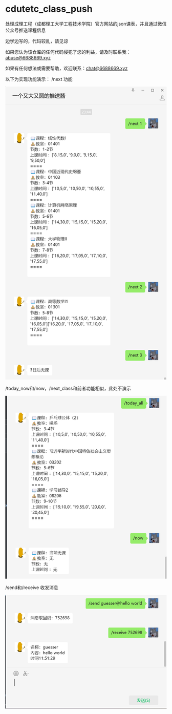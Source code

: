 # cdutetc_class_push
处理成理工程（成都理工大学工程技术学院）官方网站的json课表，并且通过微信公众号推送课程信息

边学边写的，代码较乱，请见谅


如果您认为该仓库的任何代码侵犯了您的利益，请及时联系我：abuse@6688669.xyz


如果有任何想法或需要帮助，欢迎联系：chat@6688669.xyz

以下为实现功能演示：
/next 功能

![image](https://github.com/guesserx/cdutetc_class_push/blob/main/2024-04-25_235554.png)

/today_now和/now，/next_class和前者功能相似，此处不演示

![image](https://github.com/guesserx/cdutetc_class_push/blob/main/2024-04-25_235941.png)

/send和/receive 收发消息

![image](https://github.com/guesserx/cdutetc_class_push/blob/main/2024-04-26_000219.png)
